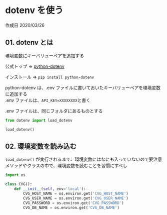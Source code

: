 # dotenv を使う

作成日 2020/03/26

## 01. dotenv とは

環境変数にキーバリューペアを追加する

公式トップ => [python\-dotenv](https://saurabh-kumar.com/python-dotenv/)

インストール => `pip install python-dotenv`

python-dotenv は、.env ファイルに書いておいたキーバリューペアを環境変数に追加する\
.env ファイルは、`API_KEY=XXXXXXXX`と書く

.env ファイルは、同じフォルダにあるものとする

```python
from dotenv import load_dotenv

load_dotenv()
```

## 02. 環境変数を読み込む

`load_dotenv()` が実行されるまで、環境変数にはなにも入っていないので要注意\
メソッドやクラスの中で、環境変数を読むことを習慣にすべし

```python
import os

class CVG():
    def __init__(self, env='local'):
        CVG_HOST_NAME = os.environ.get('CVG_HOST_NAME')
        CVG_USER_NAME = os.environ.get('CVG_USER_NAME')
        CVG_PASSWORD = os.environ.get('CVG_PASSWORD')
        CVG_DB_NAME = os.environ.get('CVG_DB_NAME')
```
